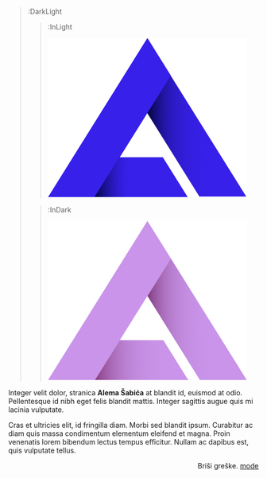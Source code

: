 > :DarkLight
> > :InLight
> >
> > ![header](/logo-dark.png)
>
> > :InDark
> >
> > ![header](/logo-pink.png)


Integer velit dolor, stranica __Alema Šabića__ at blandit id, euismod at odio. Pellentesque id nibh eget felis blandit mattis. Integer sagittis augue quis mi lacinia vulputate. 

Cras et ultricies elit, id fringilla diam. Morbi sed blandit ipsum. Curabitur ac diam quis massa condimentum elementum eleifend et magna. Proin venenatis lorem bibendum lectus tempus efficitur. Nullam ac dapibus est, quis vulputate tellus.


<div style="text-align: right">Briši greške. <a class="button-0-0-12 icon icon-font" href="https://www.google.com" target="_blank">mode</a></div>